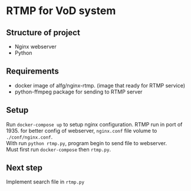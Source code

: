 # RTMP for VoD system
## Structure of project
 - Nginx webserver
 - Python 
## Requirements
- docker image of alfg/nginx-rtmp. (image that ready for RTMP service)
- python-ffmpeg package for sending to RTMP server
## Setup
Run `docker-compose up` to setup nginx configuration. RTMP run in port of 1935. for better config of webserver, `nginx.conf` file volume to `./conf/nginx.conf`.
<br>With run `python rtmp.py`, program begin to send file to webserver.
<br>Must first run `docker-compose` then `rtmp.py`.
## Next step
Implement search file in `rtmp.py`